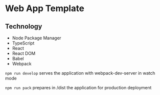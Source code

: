 # Web App Template
## Technology
- Node Package Manager
- TypeScript
- React
- React DOM
- Babel
- Webpack

`npm run develop` serves the application with webpack-dev-server in watch mode

`npm run pack` prepares in /dist the application for production deployment
